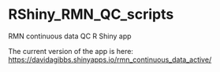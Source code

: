 # RShiny_RMN_QC_scripts
RMN continuous data QC R Shiny app


The current version of the app is here: https://davidagibbs.shinyapps.io/rmn_continuous_data_active/
